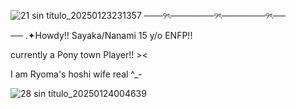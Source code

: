 ![21 sin título_20250123231357](https://github.com/user-attachments/assets/ce7b5ef3-3801-414a-9e1d-8a71a2b53c4e)
───୨ৎ───────୨ৎ───────୨ৎ──

── .✦Howdy!! Sayaka/Nanami
     15 y/o ENFP!!

currently a Pony town Player!! ><

I am Ryoma's hoshi wife real ^_-

![28 sin título_20250124004639](https://github.com/user-attachments/assets/6179d710-0835-4c99-840f-b797eec914ba)
